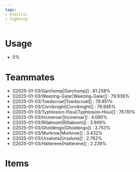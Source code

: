 ```yaml
---
tags:
- electric
- fighting
---
```

# Usage
- 0%
# Teammates
- [[2025-01-03/Garchomp|Garchomp]] : 81.258%
- [[2025-01-03/Weezing-Galar|Weezing-Galar]] : 79.936%
- [[2025-01-03/Toedscruel|Toedscruel]] : 79.851%
- [[2025-01-03/Corviknight|Corviknight]] : 76.945%
- [[2025-01-03/Typhlosion-Hisui|Typhlosion-Hisui]] : 76.110%
- [[2025-01-03/Incineroar|Incineroar]] : 4.090%
- [[2025-01-03/Rillaboom|Rillaboom]] : 3.909%
- [[2025-01-03/Gholdengo|Gholdengo]] : 3.753%
- [[2025-01-03/Murkrow|Murkrow]] : 3.432%
- [[2025-01-03/Ursaluna|Ursaluna]] : 2.762%
- [[2025-01-03/Hatterene|Hatterene]] : 2.239%
# Items